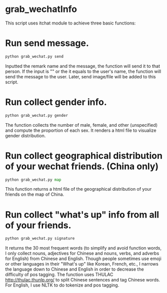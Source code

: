 # grab_wechatInfo
This script uses itchat module to achieve three basic functions: 

# Run send message. 
```python
python grab_wechat.py send
```
Inputted the remark name and the message, the function will send it to that person. If the input is "" or the it equals to the user's name, the function will send the message to the user. Later, send image/file will be added to this script.

# Run collect gender info. 
```python
python grab_wechat.py gender
```
The function collects the number of male, female, and other (unspecified) and compute the proportion of each sex. It renders a html file to visualize gender distribution.

# Run collect geographical distribution of your wechat friends. (China only)
```python
python grab_wechat.py map
```
This function returns a html file of the geographical distribution of your friends on the map of China.

# Run collect "what's up" info from all of your friends. 
```python
python grab_wechat.py signature
```
It returns the 30 most frequent words (to simplify and avoid function words, I only collect nouns, adjectives for Chinese and nouns, verbs, and adverbs for English) from Chinese and English. Though people sometimes use emoji or other languages in their "What's up" like Korean, French, etc., I narrows the language down to Chinese and English in order to decrease the difficulty of pos tagging. The function uses THULAC http://thulac.thunlp.org/ to split Chinese sentences and tag Chinese words. For English, I use NLTK to do tokenize and pos tagging.

